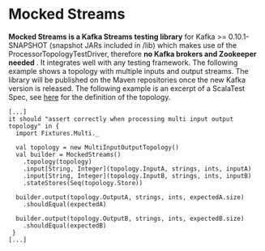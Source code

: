 # Mocked Streams

**Mocked Streams is a Kafka Streams testing library** for Kafka >= 0.10.1-SNAPSHOT (snapshot JARs included in /lib) which makes use of the ProcessorTopologyTestDriver, therefore **no Kafka brokers and Zookeeper needed** . It integrates well with any testing framework. The following example shows a topology with multiple inputs and output streams. The library will be published on the Maven repositories once the new Kafka version is released. The following example is an excerpt of a ScalaTest Spec, see [here](https://github.com/jpzk/mockedstreams/blob/master/src/test/scala/MockedStreamsSpec.scala) for the definition of the topology.

    [...]
    it should "assert correctly when processing multi input output topology" in {
      import Fixtures.Multi._

      val topology = new MultiInputOutputTopology()
      val builder = MockedStreams()
        .topology(topology)
        .input[String, Integer](topology.InputA, strings, ints, inputA)
        .input[String, Integer](topology.InputB, strings, ints, inputB)
        .stateStores(Seq(topology.Store))

      builder.output(topology.OutputA, strings, ints, expectedA.size)
        .shouldEqual(expectedA)

      builder.output(topology.OutputB, strings, ints, expectedB.size)
        .shouldEqual(expectedB)
     }
    [...]   
